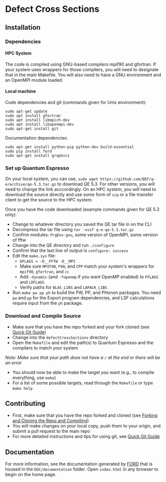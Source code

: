 # Defect Cross Sections
## Installation
### Dependencies
#### HPC System
The code is compiled using GNU-based compilers mpif90 and gfortran. If your system uses wrappers for those compilers, you will need to designate that in the main Makefile.
You will also need to have a GNU environment and an OpenMPI module loaded.

#### Local machine 
Code dependencies and git (commands given for Unix environment):
```
sudo apt-get update 
sudo apt install gfortran
sudo apt install libmpich-dev
sudo apt install libopenmpi-dev
sudo apt-get install git
```

Documentation dependencies:
```
sudo apt-get install python-pip python-dev build-essential
sudo pip install ford
sudo apt-get install graphviz
```

### Set up Quantum Espresso
On your local system, you can use, `sudo wget https://github.com/QEF/q-e/archive/qe-5.3.tar.gz` to download QE 5.3. For other versions, you will need to change the link
acccordingly. On an HPC system, you will need to download the source directly and use some form of `scp` or a file-transfer client to get the source to the HPC system.

Once you have the code downloaded (example commands given for QE 5.3 only):
* Change to whatever directory you saved the QE tar file in on the CLI
* Decompress the tar file using `tar -xvzf q-e-qe-5.3.tar.gz`
* Confirm modules: `PrgEnv-gnu`, some version of OpenMPI, some version of fftw
* Change into the QE directory and run `./configure`
* Confirm that the last line of output is `configure: success`
* Edit the `make.sys` file:
  * `DFLAGS = -D__FFTW -D__MPI`
  * Make sure `MPIF90`, `F90`, and `CPP` match your system's wrappers for `mpif90`, `gfortran`, and `cc`
  * Add `-dynamic` (and `-fopenmp` if you want OpenMP enabled) to `FFLAGS` and `LDFLAGS`
  * Verify paths for `BLAS_LIBS` and `LAPACK_LIBS`
* Run `make pw pp ph` to build the PW, PP, and PHonon packages. You need `pw` and `pp` for the Export program dependencies, and LSF calculations require input from the 
  `ph` package.

### Download and Compile Source
* Make sure that you have the repo forked and your fork cloned (see [Quick Git Guide](quickGitGuide.md))
* Change into the `defectCrossSections` directory
* Open the `Makefile` and edit the path(s) to Quantum Espresso and the compilers to match your system 

_Note: Make sure that your path does not have a `/` at the end or there will be an error_
* You should now be able to make the target you want (e.g., to compile everything, use `make`)
* For a list of some possible targets, read through the `Makefile` or type `make help`

## Contributing
* First, make sure that you have the repo forked and cloned (see [Forking and Cloning the Repo and Compiling](#forking-and-cloning-the-repo-and-compiling))
* You will make changes on your local copy, push them to your origin, and submit a pull request to the main repo
* For more detailed instructions and tips for using git, see [Quick Git Guide](quickGitGuide.md)

## Documentation

For more information, see the documentation generated by [FORD](https://github.com/Fortran-FOSS-Programmers/ford) that is housed in the `DOC/documentation` folder. Open `index.html` in any browser to begin on the home page.
